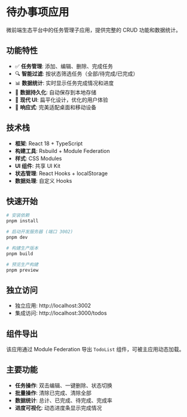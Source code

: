 # 待办事项应用

微前端生态平台中的任务管理子应用，提供完整的 CRUD 功能和数据统计。

## 功能特性

- ✅ **任务管理**: 添加、编辑、删除、完成任务
- 🔍 **智能过滤**: 按状态筛选任务（全部/待完成/已完成）
- 📊 **数据统计**: 实时显示任务完成情况和进度
- 💾 **数据持久化**: 自动保存到本地存储
- 🎨 **现代 UI**: 扁平化设计，优化的用户体验
- 📱 **响应式**: 完美适配桌面和移动设备

## 技术栈

- **框架**: React 18 + TypeScript
- **构建工具**: Rsbuild + Module Federation
- **样式**: CSS Modules
- **UI 组件**: 共享 UI Kit
- **状态管理**: React Hooks + localStorage
- **数据处理**: 自定义 Hooks

## 快速开始

```bash
# 安装依赖
pnpm install

# 启动开发服务器 (端口 3002)
pnpm dev

# 构建生产版本
pnpm build

# 预览生产构建
pnpm preview
```

## 独立访问

- 独立应用: http://localhost:3002
- 集成访问: http://localhost:3000/todos

## 组件导出

该应用通过 Module Federation 导出 `TodoList` 组件，可被主应用动态加载。

## 主要功能

- **任务操作**: 双击编辑、一键删除、状态切换
- **批量操作**: 清除已完成、清除全部
- **数据统计**: 总计、已完成、待完成、完成率
- **进度可视化**: 动态进度条显示完成情况

